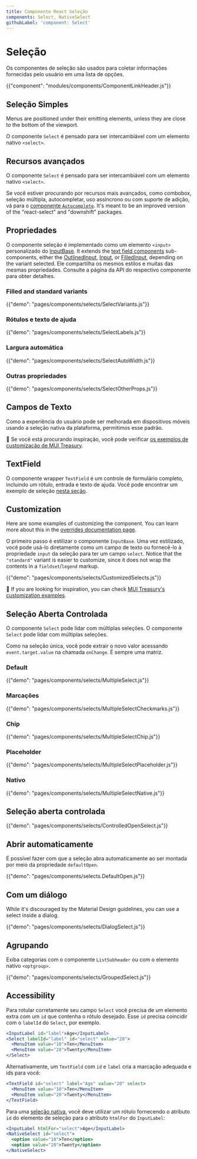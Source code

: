 ```yaml
---
title: Componente React Seleção
components: Select, NativeSelect
githubLabel: 'component: Select'
---
```


# Seleção

<p class="description">Os componentes de seleção são usados para coletar informações fornecidas pelo usuário em uma lista de opções.</p>

{{"component": "modules/components/ComponentLinkHeader.js"}}

## Seleção Simples

Menus are positioned under their emitting elements, unless they are close to the bottom of the viewport.

O componente `Select` é pensado para ser intercambiável com um elemento nativo `<select>`.

## Recursos avançados

O componente `Select` é pensado para ser intercambiável com um elemento nativo `<select>`.

Se você estiver procurando por recursos mais avançados, como combobox, seleção múltipla, autocompletar, uso assíncrono ou com suporte de adição, vá para o [ componente `Autocomplete`](/components/autocomplete/). It's meant to be an improved version of the "react-select" and "downshift" packages.

## Propriedades

O componente seleção é implementado como um elemento `<input>` personalizado do [InputBase](/api/input-base/). It extends the [text field components](/components/text-fields/) sub-components, either the [OutlinedInput](/api/outlined-input/), [Input](/api/input/), or [FilledInput](/api/filled-input/), depending on the variant selected. Ele compartilha os mesmos estilos e muitas das mesmas propriedades. Consulte a página da API do respectivo componente para obter detalhes.

### Filled and standard variants

{{"demo": "pages/components/selects/SelectVariants.js"}}

### Rótulos e texto de ajuda

{{"demo": "pages/components/selects/SelectLabels.js"}}

### Largura automática

{{"demo": "pages/components/selects/SelectAutoWidth.js"}}

### Outras propriedades

{{"demo": "pages/components/selects/SelectOtherProps.js"}}

## Campos de Texto

Como a experiência do usuário pode ser melhorada em dispositivos móveis usando a seleção nativa da plataforma, permitimos esse padrão.

🎨 Se você está procurando inspiração, você pode verificar [os exemplos de customização de MUI Treasury](https://mui-treasury.com/styles/select).

## TextField

O componente wrapper `TextField` é um controle de formulário completo, incluindo um rótulo, entrada e texto de ajuda. Você pode encontrar um exemplo de seleção [nesta seção](/components/text-fields/#select).

## Customization

Here are some examples of customizing the component. You can learn more about this in the [overrides documentation page](/customization/how-to-customize/).

O primeiro passo é estilizar o componente `InputBase`. Uma vez estilizado, você pode usá-lo diretamente como um campo de texto ou fornecê-lo à propriedade `input` da seleção para ter um campo `select`. Notice that the `"standard"` variant is easier to customize, since it does not wrap the contents in a `fieldset`/`legend` markup.

{{"demo": "pages/components/selects/CustomizedSelects.js"}}

🎨 If you are looking for inspiration, you can check [MUI Treasury's customization examples](https://mui-treasury.com/styles/select/).

## Seleção Aberta Controlada

O componente `Select` pode lidar com múltiplas seleções. O componente `Select` pode lidar com múltiplas seleções.

Como na seleção única, você pode extrair o novo valor acessando `event.target.value` na chamada `onChange`. É sempre uma matriz.

### Default

{{"demo": "pages/components/selects/MultipleSelect.js"}}

### Marcações

{{"demo": "pages/components/selects/MultipleSelectCheckmarks.js"}}

### Chip

{{"demo": "pages/components/selects/MultipleSelectChip.js"}}

### Placeholder

{{"demo": "pages/components/selects/MultipleSelectPlaceholder.js"}}

### Nativo

{{"demo": "pages/components/selects/MultipleSelectNative.js"}}

## Seleção aberta controlada

{{"demo": "pages/components/selects/ControlledOpenSelect.js"}}

## Abrir automaticamente

É possível fazer com que a seleção abra automaticamente ao ser montada por meio da propriedade `defaultOpen`.

{{"demo": "pages/components/selects.DefaultOpen.js"}}

## Com um diálogo

While it's discouraged by the Material Design guidelines, you can use a select inside a dialog.

{{"demo": "pages/components/selects/DialogSelect.js"}}

## Agrupando

Exiba categorias com o componente `ListSubheader` ou com o elemento nativo `<optgroup>`.

{{"demo": "pages/components/selects/GroupedSelect.js"}}

## Accessibility

Para rotular corretamente seu campo `Select` você precisa de um elemento extra com um `id` que contenha o rótulo desejado. Esse `id` precisa coincidir com o `labelId` do `Select`, por exemplo.

```jsx
<InputLabel id="label">Age</InputLabel>
<Select labelId="label" id="select" value="20">
  <MenuItem value="10">Ten</MenuItem>
  <MenuItem value="20">Twenty</MenuItem>
</Select>
```

Alternativamente, um `TextField` com `id` e `label` cria a marcação adequada e ids para você:

```jsx
<TextField id="select" label="Age" value="20" select>
  <MenuItem value="10">Ten</MenuItem>
  <MenuItem value="20">Twenty</MenuItem>
</TextField>
```

Para uma [seleção nativa](#native-select), você deve utilizar um rótulo fornecendo o atributo `id` do elemento de seleção para o atributo `htmlFor` do `InputLabel`:

```jsx
<InputLabel htmlFor="select">Age</InputLabel>
<NativeSelect id="select">
  <option value="10">Ten</option>
  <option value="20">Twenty</option>
</NativeSelect>
```
